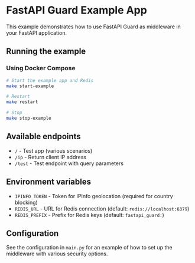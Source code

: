 # FastAPI Guard Example App

This example demonstrates how to use FastAPI Guard as middleware in your FastAPI application.

## Running the example

### Using Docker Compose

```bash
# Start the example app and Redis
make start-example

# Restart
make restart

# Stop
make stop-example
```

## Available endpoints

- `/` - Test app (various scenarios)
- `/ip` - Return client IP address
- `/test` - Test endpoint with query parameters

## Environment variables

- `IPINFO_TOKEN` - Token for IPInfo geolocation (required for country blocking)
- `REDIS_URL` - URL for Redis connection (default: `redis://localhost:6379`)
- `REDIS_PREFIX` - Prefix for Redis keys (default: `fastapi_guard:`)

## Configuration

See the configuration in `main.py` for an example of how to set up the middleware with various security options.